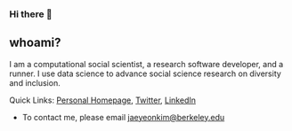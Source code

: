 ### Hi there 👋

## whoami?

I am a computational social scientist, a research software developer, and a runner. I use data science to advance social science research on diversity and inclusion.

Quick Links: [Personal Homepage](https://jaeyk.github.io/), [Twitter](https://twitter.com/JaeJaeykim2), [LinkedIn](https://www.linkedin.com/in/jae-yeon-kim/)

- To contact me, please email jaeyeonkim@berkeley.edu 
